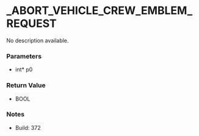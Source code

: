 # _ABORT_VEHICLE_CREW_EMBLEM_REQUEST

No description available.

### Parameters
* int* p0

### Return Value
* BOOL

### Notes
* Build: 372

